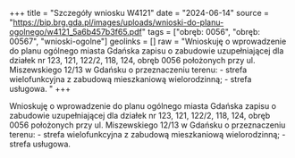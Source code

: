 +++
title = "Szczegóły wniosku W4121"
date = "2024-06-14"
source = "https://bip.brg.gda.pl/images/uploads/wnioski-do-planu-ogolnego/w4121_5a6b457b3f65.pdf"
tags = ["obręb: 0056", "obręb: 00567", "wnioski-ogolne"]
geolinks = []
raw = "Wnioskuję o wprowadzenie do planu ogólnego miasta Gdańska zapisu o zabudowie uzupełniającej dla działek nr 123, 121, 122/2, 118, 124, obręb 0056 położonych przy ul. Miszewskiego 12/13 w Gdańsku o przeznaczeniu terenu: - strefa wielofunkcyjna z zabudową mieszkaniową wielorodzinną; - strefa usługowa. "
+++

Wnioskuję o wprowadzenie do planu ogólnego miasta Gdańska zapisu o zabudowie
uzupełniającej dla działek nr 123, 121, 122/2, 118, 124, obręb 0056 położonych przy ul.
Miszewskiego 12/13 w Gdańsku o przeznaczeniu terenu: - strefa wielofunkcyjna z zabudową
mieszkaniową wielorodzinną; - strefa usługowa.



